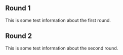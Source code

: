 ## Round 1

This is some test information about the first round.

## Round 2

This is some test information about the second round.


